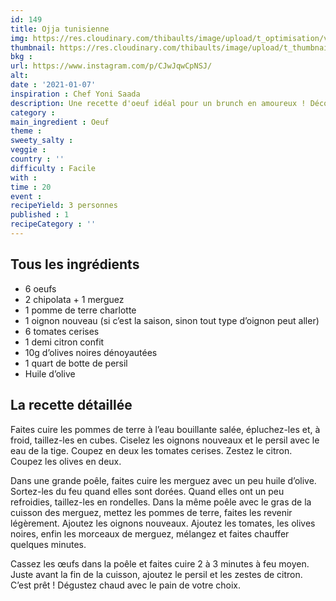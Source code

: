 ```yaml
---
id: 149
title: Ojja tunisienne
img: https://res.cloudinary.com/thibaults/image/upload/t_optimisation/v1610049439/Recipes/20210107_ojja.jpg
thumbnail: https://res.cloudinary.com/thibaults/image/upload/t_thumbnail_josie/v1610049439/Recipes/20210107_ojja.jpg
bkg : 
url: https://www.instagram.com/p/CJwJqwCpNSJ/
alt: 
date : '2021-01-07'
inspiration : Chef Yoni Saada
description: Une recette d'oeuf idéal pour un brunch en amoureux ! Découvrez cette spécialité maghrébine similaire à la chakchouka. 
category :
main_ingredient : Oeuf
theme : 
sweety_salty : 
veggie : 
country : ''
difficulty : Facile
with : 
time : 20
event :
recipeYield: 3 personnes
published : 1
recipeCategory : ''
---
```


## Tous les ingrédients
 - 6 oeufs
 - 2 chipolata + 1 merguez
 - 1 pomme de terre charlotte
 - 1 oignon nouveau (si c’est la saison, sinon tout type d’oignon peut aller)
 - 6 tomates cerises
 - 1 demi citron confit
 - 10g d’olives noires dénoyautées
 - 1 quart de botte de persil
 - Huile d’olive

## La recette détaillée
Faites cuire les pommes de terre à l’eau bouillante salée, épluchez-les et, à froid, taillez-les en cubes. Ciselez les oignons nouveaux et le persil avec le eau de la tige. Coupez en deux les tomates cerises. Zestez le citron. Coupez les olives en deux.

Dans une grande poêle, faites cuire les merguez avec un peu huile d’olive. Sortez-les du feu quand elles sont dorées. Quand elles ont un peu refroidies, taillez-les en rondelles. Dans la même poêle avec le gras de la cuisson des merguez, mettez les pommes de terre, faites les revenir légèrement. Ajoutez les oignons nouveaux. Ajoutez les tomates, les olives noires, enfin les morceaux de merguez, mélangez et faites chauffer quelques minutes.

Cassez les œufs dans la poêle et faites cuire 2 à 3 minutes à feu moyen. Juste avant la fin de la cuisson, ajoutez le persil et les zestes de citron. C’est prêt ! Dégustez chaud avec le pain de votre choix.